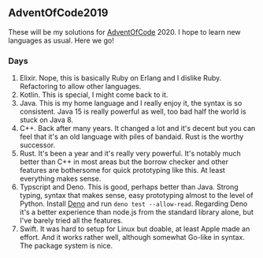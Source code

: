 ## AdventOfCode2019

These will be my solutions for [AdventOfCode](https://adventofcode.com/) 2020. I hope to learn new languages as usual. Here we go!

### Days

1. Elixir. Nope, this is basically Ruby on Erlang and I dislike Ruby. Refactoring to allow other languages.
2. Kotlin. This is special, I might come back to it.
3. Java. This is my home language and I really enjoy it, the syntax is so consistent. Java 15 is really powerful as well, too bad half the world is stuck on Java 8.
4. C++. Back after many years. It changed a lot and it's decent but you can feel that it's an old language with piles of bandaid. Rust is the worthy successor.
5. Rust. It's been a year and it's really very powerful. It's notably much better than C++ in most areas but the borrow checker and other features are bothersome for quick prototyping like this. At least everything makes sense.
6. Typscript and Deno. This is good, perhaps better than Java. Strong typing, syntax that makes sense, easy prototyping almost to the level of Python. Install [Deno](https://deno.land/manual@v1.5.4/getting_started/installation) and run `deno test --allow-read`. Regarding Deno it's a better experience than node.js from the standard library alone, but I've barely tried all the features.
7. Swift. It was hard to setup for Linux but doable, at least Apple made an effort. And it works rather well, although somewhat Go-like in syntax. The package system is nice.
